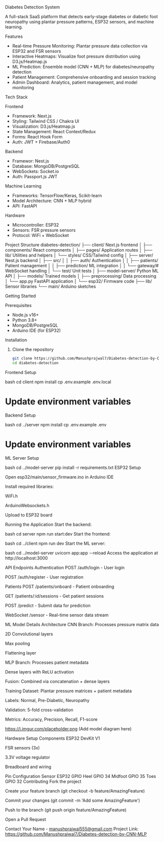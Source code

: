
Diabetes Detection System

A full-stack SaaS platform that detects early-stage diabetes or diabetic foot neuropathy using plantar pressure patterns, ESP32 sensors, and machine learning.



 Features

- Real-time Pressure Monitoring: Plantar pressure data collection via ESP32 and FSR sensors
- Interactive Heatmaps: Visualize foot pressure distribution using D3.js/Heatmap.js
- ML Prediction: Ensemble model (CNN + MLP) for diabetes/neuropathy detection
- Patient Management: Comprehensive onboarding and session tracking
- Admin Dashboard: Analytics, patient management, and model monitoring

 Tech Stack

 Frontend
- Framework: Next.js
- Styling: Tailwind CSS / Chakra UI
- Visualization: D3.js/Heatmap.js
- State Management: React Context/Redux
- Forms: React Hook Form
- Auth: JWT + Firebase/Auth0

 Backend
- Framewor: Nest.js
- Database: MongoDB/PostgreSQL
- WebSockets: Socket.io
- Auth: Passport.js JWT

 Machine Learning
- Frameworks: TensorFlow/Keras, Scikit-learn
- Model Architecture: CNN + MLP hybrid
- API: FastAPI

Hardware
- Microcontroller: ESP32
- Sensors: FSR pressure sensors
- Protocol: WiFi + WebSocket

 Project Structure
diabetes-detection/
├── client/  Next.js frontend
│ ├── components/  React components
│ ├── pages/  Application routes
│ ├── lib/  Utilities and helpers
│ └── styles/  CSS/Tailwind config
│
├── server/  Nest.js backend
│ ├── src/
│ │ ├── auth/  Authentication
│ │ ├── patients/  Patient management
│ │ ├── prediction/  ML integration
│ │ └── gateway/# WebSocket handling
│ └── test/  Unit tests
│
├── model-server/  Python ML API
│ ├── models/  Trained models
│ ├── preprocessing/  Data processing
│ └── app.py  FastAPI application
│
└── esp32/ Firmware code
├── lib/  Sensor libraries
└── main/  Arduino sketches

Getting Started

 Prerequisites

- Node.js v16+
- Python 3.8+
- MongoDB/PostgreSQL
- Arduino IDE (for ESP32)

Installation

1. Clone the repository
   ```bash
   git clone https://github.com/Manushprajwal7/Diabetes-detection-by-CNN-MLP
   cd diabetes-detection
Frontend Setup

bash
cd client
npm install
cp .env.example .env.local
# Update environment variables
Backend Setup

bash
cd ../server
npm install
cp .env.example .env
# Update environment variables
ML Server Setup

bash
cd ../model-server
pip install -r requirements.txt
ESP32 Setup

Open esp32/main/sensor_firmware.ino in Arduino IDE

Install required libraries:

WiFi.h

ArduinoWebsockets.h

Upload to ESP32 board

Running the Application
Start the backend:

bash
cd server
npm run start:dev
Start the frontend:

bash
cd ../client
npm run dev
Start the ML server:

bash
cd ../model-server
uvicorn app:app --reload
Access the application at http://localhost:3000

API Endpoints
Authentication
POST /auth/login - User login

POST /auth/register - User registration

Patients
POST /patients/onboard - Patient onboarding

GET /patients/:id/sessions - Get patient sessions

POST /predict - Submit data for prediction

WebSocket
/sensor - Real-time sensor data stream

ML Model Details
Architecture
CNN Branch: Processes pressure matrix data

2D Convolutional layers

Max pooling

Flattening layer

MLP Branch: Processes patient metadata

Dense layers with ReLU activation

Fusion: Combined via concatenation + dense layers

Training
Dataset: Plantar pressure matrices + patient metadata

Labels: Normal, Pre-Diabetic, Neuropathy

Validation: 5-fold cross-validation

Metrics: Accuracy, Precision, Recall, F1-score

https://i.imgur.com/placeholder.png (Add model diagram here)

Hardware Setup
Components
ESP32 DevKit V1

FSR sensors (3x)

3.3V voltage regulator

Breadboard and wiring

Pin Configuration
Sensor	ESP32 GPIO
Heel	GPIO 34
Midfoot	GPIO 35
Toes	GPIO 32
Contributing
Fork the project

Create your feature branch (git checkout -b feature/AmazingFeature)

Commit your changes (git commit -m 'Add some AmazingFeature')

Push to the branch (git push origin feature/AmazingFeature)

Open a Pull Request

Contact
Your Name - manushprajwal555@gmail.com
Project Link: https://github.com/Manushprajwal7/Diabetes-detection-by-CNN-MLP
